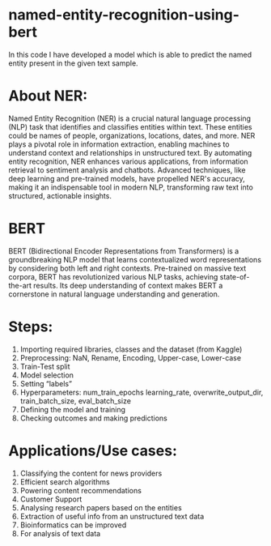 # named-entity-recognition-using-bert
In this code I have developed a model which is able to predict the named entity present in the given text sample.

# About NER:
Named Entity Recognition (NER) is a crucial natural language processing (NLP) task that identifies and classifies entities within text. These entities could be names of people, organizations, locations, dates, and more. NER plays a pivotal role in information extraction, enabling machines to understand context and relationships in unstructured text. By automating entity recognition, NER enhances various applications, from information retrieval to sentiment analysis and chatbots. Advanced techniques, like deep learning and pre-trained models, have propelled NER's accuracy, making it an indispensable tool in modern NLP, transforming raw text into structured, actionable insights.

# BERT
BERT (Bidirectional Encoder Representations from Transformers) is a groundbreaking NLP model that learns contextualized word representations by considering both left and right contexts. Pre-trained on massive text corpora, BERT has revolutionized various NLP tasks, achieving state-of-the-art results. Its deep understanding of context makes BERT a cornerstone in natural language understanding and generation.

# Steps:
  1.	Importing required libraries, classes and the dataset (from Kaggle)
  2.	Preprocessing: NaN, Rename, Encoding, Upper-case, Lower-case
  3.	Train-Test split
  4.	Model selection
  5.	Setting “labels” 
  6.	Hyperparameters: num_train_epochs learning_rate, overwrite_output_dir, train_batch_size, eval_batch_size
  7.	Defining the model and training
  8.	Checking outcomes and making predictions

# Applications/Use cases:
  1.	Classifying the content for news providers
  2.	Efficient search algorithms
  3.	Powering content recommendations
  4.	Customer Support
  5.	Analysing research papers based on the entities
  6.	Extraction of useful info from an unstructured text data
  7.	Bioinformatics can be improved
  8.	For analysis of text data

